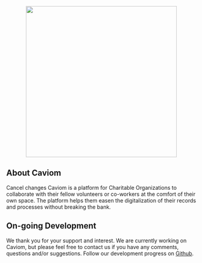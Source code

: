 <p align="center"><a href="https://laravel.com" target="_blank"><img src="https://caviom.miguellumbao.com/backend/assets/images/Caviom.png" width="400"></a></p>

## About Caviom
Cancel changes
Caviom is a platform for Charitable Organizations to collaborate with their fellow volunteers or co-workers at the comfort of their own space. The platform helps them easen the digitalization of their records and processes without breaking the bank. 

## On-going Development

We thank you for your support and interest. We are currently working on Caviom, but please feel free to contact us if you have any comments, questions and/or suggestions. Follow our development progress on [Github](https://github.com/josephmiguelchan/Caviom).
